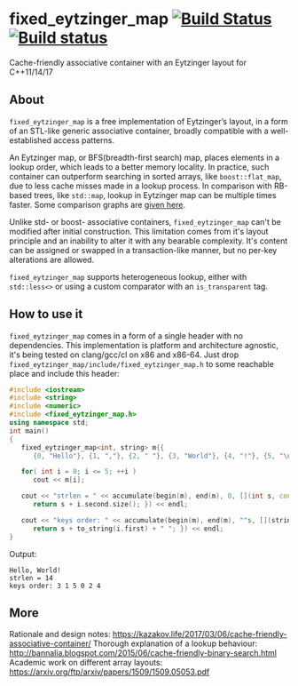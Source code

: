 # fixed_eytzinger_map [![Build Status](https://travis-ci.org/mikekazakov/eytzinger.svg?branch=master)](https://travis-ci.org/mikekazakov/eytzinger) [![Build status](https://ci.appveyor.com/api/projects/status/0y8wt2mntxxsjrl4?svg=true)](https://ci.appveyor.com/project/mikekazakov/eytzinger)
Cache-friendly associative container with an Eytzinger layout for C++11/14/17


## About
`fixed_eytzinger_map` is a free implementation of Eytzinger’s layout, in a form of an STL-like generic associative container, broadly compatible with a well-established access patterns.

An Eytzinger map, or BFS(breadth-first search) map, places elements in a lookup order, which leads to a better memory locality. In practice, such container can outperform searching in sorted arrays, like `boost::flat_map`, due to less cache misses made in a lookup process. In comparison with RB-based trees, like `std::map`, lookup in Eytzinger map can be multiple times faster. Some comparison graphs are [given here](https://kazakov.life/2017/03/06/cache-friendly-associative-container/).

Unlike std- or boost- associative containers, `fixed_eytzinger_map` can't be modified after initial construction. This limitation comes from it's layout principle and an inability to alter it with any bearable complexity. It's content can be assigned or swapped in a transaction-like manner, but no per-key alterations are allowed.

`fixed_eytzinger_map` supports heterogeneous lookup, either with `std::less<>` or using a custom comparator with an `is_transparent` tag.

## How to use it
`fixed_eytzinger_map` comes in a form of a single header with no dependencies. This implementation is platform and architecture agnostic, it's being tested on clang/gcc/cl on x86 and x86-64. Just drop `fixed_eytzinger_map/include/fixed_eytzinger_map.h` to some reachable place and include this header:

```c++
#include <iostream>
#include <string>
#include <numeric>
#include <fixed_eytzinger_map.h>
using namespace std;
int main()
{
   fixed_eytzinger_map<int, string> m{{
      {0, "Hello"}, {1, ","}, {2, " "}, {3, "World"}, {4, "!"}, {5, "\n"} }};

   for( int i = 0; i <= 5; ++i )
      cout << m[i];

   cout << "strlen = " << accumulate(begin(m), end(m), 0, [](int s, const auto &i){
      return s + i.second.size(); }) << endl;

   cout << "keys order: " << accumulate(begin(m), end(m), ""s, [](string s, const auto &i){
      return s + to_string(i.first) + " "; }) << endl;
}
```
Output:
```
Hello, World!
strlen = 14
keys order: 3 1 5 0 2 4 
```

## More
Rationale and design notes: https://kazakov.life/2017/03/06/cache-friendly-associative-container/
Thorough explanation of a lookup behaviour: http://bannalia.blogspot.com/2015/06/cache-friendly-binary-search.html
Academic work on different array layouts: https://arxiv.org/ftp/arxiv/papers/1509/1509.05053.pdf
